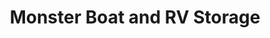 ---
title: "Monster Boat and RV Storage"
url: /saint-george/monster-boat-and-rv-storage/
shop: storage rental
---